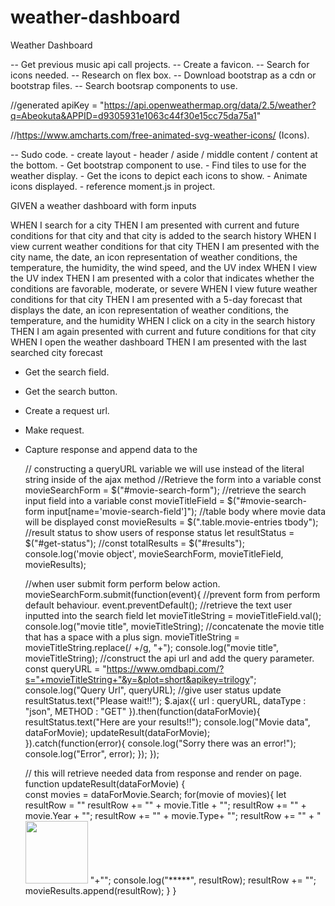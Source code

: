 # weather-dashboard
Weather Dashboard

-- Get previous music api call projects.
-- Create a favicon.
-- Search for icons needed.
-- Research on flex box.
-- Download bootstrap as a cdn or bootstrap files.
-- Search bootsrap components to use.


//generated apiKey = "https://api.openweathermap.org/data/2.5/weather?q=Abeokuta&APPID=d9305931e1063c44f30e15cc75da75a1"

//https://www.amcharts.com/free-animated-svg-weather-icons/   (Icons).


-- Sudo code.
     - create layout - header / aside / middle content / content at the bottom.
     - Get bootstrap component to use.
     - Find tiles to use for the weather display.
     - Get the icons to depict each icons to show.
     - Animate icons displayed.
     - reference moment.js in project.




GIVEN a weather dashboard with form inputs


WHEN I search for a city
THEN I am presented with current and future conditions for that city and that city is added to the search history
WHEN I view current weather conditions for that city
THEN I am presented with the city name, the date, an icon representation of weather conditions, the temperature, the humidity, the wind speed, and the UV index
WHEN I view the UV index
THEN I am presented with a color that indicates whether the conditions are favorable, moderate, or severe
WHEN I view future weather conditions for that city
THEN I am presented with a 5-day forecast that displays the date, an icon representation of weather conditions, the temperature, and the humidity
WHEN I click on a city in the search history
THEN I am again presented with current and future conditions for that city
WHEN I open the weather dashboard
THEN I am presented with the last searched city forecast





- Get the search field.
- Get the search button.
- Create a request url.
- Make request.
- Capture response and append data to the 




   // constructing a queryURL variable we will use instead of the literal string inside of the ajax method
   //Retrieve the form into a variable
    const movieSearchForm = $("#movie-search-form");
    //retrieve the search input field into a variable
    const movieTitleField = $("#movie-search-form input[name='movie-search-field']");
    //table body where movie data will be displayed
    const movieResults = $(".table.movie-entries tbody");
    //result status to show users of response status
    let resultStatus = $("#get-status");
    //const totalResults = $("#results");
    console.log('movie object', movieSearchForm, movieTitleField, movieResults);

    //when user submit form perform below action.
    movieSearchForm.submit(function(event){
      //prevent form from perform default behaviour.
      event.preventDefault();
      //retrieve the text user inputted into the search field
      let movieTitleString = movieTitleField.val();
      console.log("movie title", movieTitleString);
      //concatenate the movie title that has a space with a plus sign.
      movieTitleString = movieTitleString.replace(/ +/g, "+");
      console.log("movie title", movieTitleString);
      //construct the api url and add the query parameter.
      const queryURL =  "https://www.omdbapi.com/?s="+movieTitleString+"&y=&plot=short&apikey=trilogy";
      console.log("Query Url", queryURL);
      //give user status update
      resultStatus.text("Please wait!!");
      $.ajax({
          url : queryURL,
          dataType : "json",
          METHOD : "GET"
      }).then(function(dataForMovie){
        resultStatus.text("Here are your results!!");
        console.log("Movie data", dataForMovie);
        updateResult(dataForMovie);   
      }).catch(function(error){
        console.log("Sorry there was an error!"); 
        console.log("Error", error);
      });
    });  

    // this will retrieve needed data from response and render on page.
    function updateResult(dataForMovie)
    {  
      const movies = dataForMovie.Search;
      for(movie of movies){
        let resultRow = "<tr>"
        resultRow += "<td>" + movie.Title + "</td>";
        resultRow += "<td>" + movie.Year + "</td>";
        resultRow += "<td>" + movie.Type+ "</td>";
        resultRow += "<td>" + " <img src=" +movie.Poster+ " width=100 height=100 /> "+"</td>";
        console.log("*****", resultRow);
        resultRow += "</tr>";
        movieResults.append(resultRow);
      }
    }


<!--
    <div class="card" style="width: 18rem;">
      <div class="card-body">
        <h5 class="card-title"></h5>
        <h6 class="card-subtitle mb-2 text-muted"></h6>
        <p class="card-text"></p>
      </div>
    </div>
-->